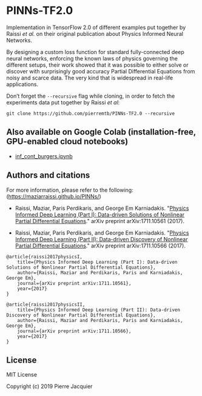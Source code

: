 # PINNs-TF2.0
Implementation in TensorFlow 2.0 of different examples put together by Raissi _et al._ on their original publication about Physics Informed Neural Networks.

By designing a custom loss function for standard fully-connected deep neural networks, enforcing the known laws of physics governing the different setups, their work showed that it was possible to either solve or discover with surprisingly good accuracy Partial Differential Equations from noisy and scarce  data. The very kind that is widespread in real-life applications.

Don’t forget the `--recursive` flag while cloning, in order to fetch the experiments data put together by Raissi _et al_:
```console
git clone https://github.com/pierremtb/PINNs-TF2.0 --recursive
```

## Also available on Google Colab (installation-free, GPU-enabled cloud notebooks)
- [inf_cont_burgers.ipynb](https://colab.research.google.com/drive/18d9sGP03NTudddvVhbyyCta-vf1BDs_R)

## Authors and citations
For more information, please refer to the following: (https://maziarraissi.github.io/PINNs/)

  - Raissi, Maziar, Paris Perdikaris, and George Em Karniadakis. "[Physics Informed Deep Learning (Part I): Data-driven Solutions of Nonlinear Partial Differential Equations](https://arxiv.org/abs/1711.10561)." arXiv preprint arXiv:1711.10561 (2017).
  
  - Raissi, Maziar, Paris Perdikaris, and George Em Karniadakis. "[Physics Informed Deep Learning (Part II): Data-driven Discovery of Nonlinear Partial Differential Equations](https://arxiv.org/abs/1711.10566)." arXiv preprint arXiv:1711.10566 (2017).

```
@article{raissi2017physicsI,
    title={Physics Informed Deep Learning (Part I): Data-driven Solutions of Nonlinear Partial Differential Equations},
    author={Raissi, Maziar and Perdikaris, Paris and Karniadakis, George Em},
    journal={arXiv preprint arXiv:1711.10561},
    year={2017}
}

@article{raissi2017physicsII,
    title={Physics Informed Deep Learning (Part II): Data-driven Discovery of Nonlinear Partial Differential Equations},
    author={Raissi, Maziar and Perdikaris, Paris and Karniadakis, George Em},
    journal={arXiv preprint arXiv:1711.10566},
    year={2017}
}
```

## License
MIT License

Copyright (c) 2019 Pierre Jacquier
